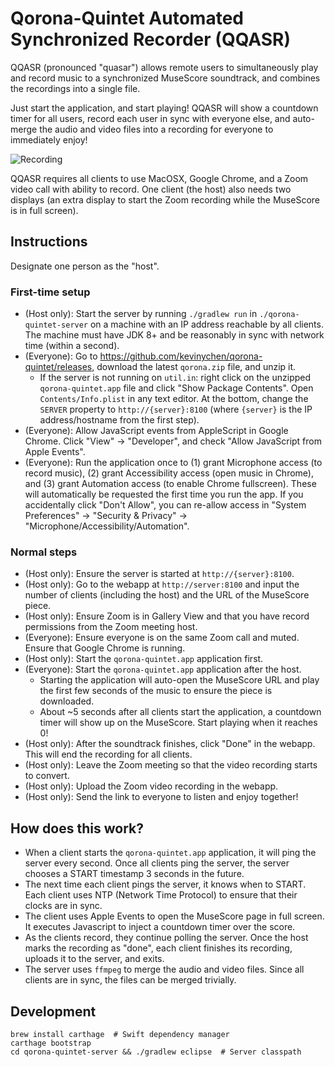# Qorona-Quintet Automated Synchronized Recorder (QQASR)

QQASR (pronounced "quasar") allows remote users to simultaneously play and record music to a synchronized MuseScore soundtrack, and combines the recordings into a single file.

Just start the application, and start playing! QQASR will show a countdown timer for all users, record each user in sync with everyone else, and auto-merge the audio and video files into a recording for everyone to immediately enjoy!

![Recording](docs/recording.gif)

QQASR requires all clients to use MacOSX, Google Chrome, and a Zoom video call with ability to record. One client (the host) also needs two displays (an extra display to start the Zoom recording while the MuseScore is in full screen).

## Instructions

Designate one person as the "host".

### First-time setup

- (Host only): Start the server by running `./gradlew run` in `./qorona-quintet-server` on a machine with an IP address reachable by all clients. The machine must have JDK 8+ and be reasonably in sync with network time (within a second).
- (Everyone): Go to https://github.com/kevinychen/qorona-quintet/releases, download the latest `qorona.zip` file, and unzip it.
    - If the server is not running on `util.in`: right click on the unzipped `qorona-quintet.app` file and click "Show Package Contents". Open `Contents/Info.plist` in any text editor. At the bottom, change the `SERVER` property to `http://{server}:8100` (where `{server}` is the IP address/hostname from the first step).
- (Everyone): Allow JavaScript events from AppleScript in Google Chrome. Click "View" -> "Developer", and check "Allow JavaScript from Apple Events".
- (Everyone): Run the application once to (1) grant Microphone access (to record music), (2) grant Accessibility access (open music in Chrome), and (3) grant Automation access (to enable Chrome fullscreen). These will automatically be requested the first time you run the app. If you accidentally click "Don't Allow", you can re-allow access in "System Preferences" -> "Security & Privacy" -> "Microphone/Accessibility/Automation".

### Normal steps

- (Host only): Ensure the server is started at `http://{server}:8100`.
- (Host only): Go to the webapp at `http://server:8100` and input the number of clients (including the host) and the URL of the MuseScore piece.
- (Host only): Ensure Zoom is in Gallery View and that you have record permissions from the Zoom meeting host.
- (Everyone): Ensure everyone is on the same Zoom call and muted. Ensure that Google Chrome is running.
- (Host only): Start the `qorona-quintet.app` application first.
- (Everyone): Start the `qorona-quintet.app` application after the host.
    - Starting the application will auto-open the MuseScore URL and play the first few seconds of the music to ensure the piece is downloaded.
    - About ~5 seconds after all clients start the application, a countdown timer will show up on the MuseScore. Start playing when it reaches 0!
- (Host only): After the soundtrack finishes, click "Done" in the webapp. This will end the recording for all clients.
- (Host only): Leave the Zoom meeting so that the video recording starts to convert.
- (Host only): Upload the Zoom video recording in the webapp.
- (Host only): Send the link to everyone to listen and enjoy together!

## How does this work?

- When a client starts the `qorona-quintet.app` application, it will ping the server every second. Once all clients ping the server, the server chooses a START timestamp 3 seconds in the future.
- The next time each client pings the server, it knows when to START. Each client uses NTP (Network Time Protocol) to ensure that their clocks are in sync.
- The client uses Apple Events to open the MuseScore page in full screen. It executes Javascript to inject a countdown timer over the score.
- As the clients record, they continue polling the server. Once the host marks the recording as "done", each client finishes its recording, uploads it to the server, and exits.
- The server uses `ffmpeg` to merge the audio and video files. Since all clients are in sync, the files can be merged trivially.

## Development

    brew install carthage  # Swift dependency manager
    carthage bootstrap
    cd qorona-quintet-server && ./gradlew eclipse  # Server classpath

